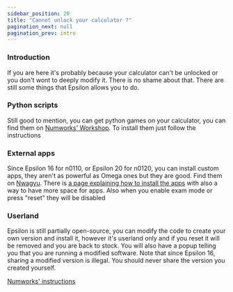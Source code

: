```yaml
---
sidebar_position: 20
title: "Cannot unlock your calculator ?"
pagination_next: null
pagination_prev: intro
---
```


### Introduction

If you are here it's probably because your calculator can't be unlocked or you don't wont to deeply modify it. There is no shame about that.
There are still some things that Epsilon allows you to do.

### Python scripts

Still good to mention, you can get python games on your calculator, you can find them on [Numworks' Workshop](https://my.numworks.com/python/). To install them just follow the instructions

### External apps

Since Epsilon 16 for n0110, or Epsilon 20 for n0120, you can install custom apps, they aren't as powerful as Omega ones but they are good. Find them on [Nwagyu](https://www.nwagyu.com/).
There is [a page explaining how to install the apps](https://www.nwagyu.com/pages/how-to/) with also a way to have more space for apps.
Also when you enable exam mode or press "reset" they will be disabled

### Userland

Epsilon is still partially open-source, you can modify the code to create your own version and install it, however it's userland only and if you reset it will be removed and you are back to stock. You will also have a popup telling you that you are running a modified software.
Note that since Epsilon 16, sharing a modified version is illegal. You should never share the version you created yourself.

[Numworks' instructions](https://www.numworks.com/resources/engineering/software/build/)
